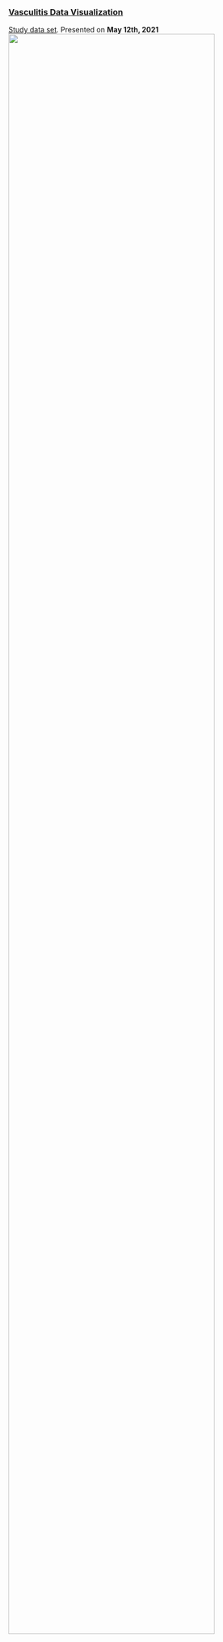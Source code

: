 ### [Vasculitis Data Visualization](agstn.github.io/vas/)  
[Study data set](https://github.com/VIS-SIG/Wonderful-Wednesdays/tree/master/data/2021/2021-05-12). Presented on **May 12th, 2021**  
<img src="https://raw.githubusercontent.com/agstn/WW/main/2021-05-12/vas-fig-gif.gif" width="90%" height="90%">
